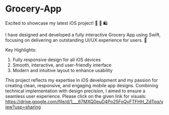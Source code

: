 # Grocery-App
Excited to showcase my latest iOS project! 🍎 🥦 🛍️

I have designed and developed a fully interactive Grocery App using Swift, focusing on delivering an outstanding UI/UX experience for users. 📱

Key Highlights:
1. Fully responsive design for all iOS devices
2. Smooth, interactive, and user-friendly interface
3. Modern and intuitive layout to enhance usability

This project reflects my expertise in iOS development and my passion for creating clean, responsive, and engaging mobile app designs. Combining technical implementation with design precision, I aimed to ensure a seamless user experience.
Please click on the given link for visuals:
https://drive.google.com/file/d/1___67MXQ0euD4Po25FoQyFTFHH_ZdToq/view?usp=sharing
